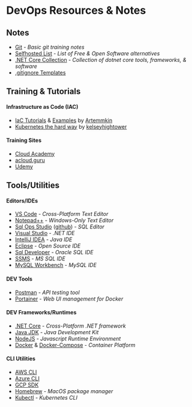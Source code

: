 # DevOps Resources & Notes

## Notes
* [Git](git) - _Basic git training notes_
* [Selfhosted List](https://github.com/Kickball/awesome-selfhosted) - _List of Free & Open Software alternatives_
* [.NET Core Collection](https://github.com/thangchung/awesome-dotnet-core) - _Collection of dotnet core tools, frameworks, & software_
* [.gitignore Templates](https://github.com/github/gitignore)
 
## Training & Tutorials
#### Infrastructure as Code (IAC)
* [IaC Tutorials](https://github.com/Artemmkin/infrastructure-as-code-tutorial) & [Examples](https://github.com/Artemmkin/infrastructure-as-code-example) by [Artemmkin](https://github.com/Artemmkin)
* [Kubernetes the hard way](https://github.com/kelseyhightower/kubernetes-the-hard-way) by [kelseyhightower](https://github.com/kelseyhightower)

#### Training Sites
* [Cloud Academy](https://cloudacademy.com/)
* [acloud.guru](https://acloud.guru/)
* [Udemy](https://www.udemy.com/)

## Tools/Utilities
#### Editors/IDEs
* [VS Code](https://code.visualstudio.com/) - _Cross-Platform Text Editor_
* [Notepad++](https://notepad-plus-plus.org/download/) - _Windows-Only Text Editor_
* [Sql Ops Studio](https://docs.microsoft.com/en-us/sql/sql-operations-studio/download) ([github](https://github.com/Microsoft/sqlopsstudio)) - _SQL Editor_
* [Visual Studio](https://www.visualstudio.com/) - _.NET IDE_
* [IntelliJ IDEA](https://www.jetbrains.com/idea/download/) - _Java IDE_
* [Eclipse](https://www.eclipse.org/downloads/) - _Open Source IDE_
* [Sql Developer](http://www.oracle.com/technetwork/developer-tools/sql-developer/downloads/index.html) - _Oracle SQL IDE_
* [SSMS](https://docs.microsoft.com/en-us/sql/ssms/download-sql-server-management-studio-ssms) - _MS SQL IDE_
* [MySQL Workbench](https://dev.mysql.com/downloads/workbench/) - _MySQL IDE_

#### DEV Tools
* [Postman](https://www.getpostman.com/) - _API testing tool_
* [Portainer](https://portainer.io/) - _Web UI management for Docker_

#### DEV Frameworks/Runtimes
* [.NET Core](https://www.microsoft.com/net/learn/get-started) - _Cross-Platform .NET framework_
* [Java JDK](http://www.oracle.com/technetwork/java/javase/downloads/index.html) - _Java Development Kit_
* [NodeJS](https://nodejs.org/en/) - _Javascript Runtime Environment_
* [Docker](https://store.docker.com/search?offering=community&q=&type=edition) & [Docker-Compose](https://docs.docker.com/compose/install/) - _Container Platform_

#### CLI Utilities
* [AWS CLI](https://docs.aws.amazon.com/cli/latest/userguide/installing.html)
* [Azure CLI](https://docs.microsoft.com/en-us/cli/azure/install-azure-cli?view=azure-cli-latest)
* [GCP SDK](https://cloud.google.com/sdk/)
* [Homebrew](https://brew.sh/) - _MacOS package manager_
* [Kubectl](https://kubernetes.io/docs/tasks/tools/install-kubectl/) - _Kubernetes CLI_
